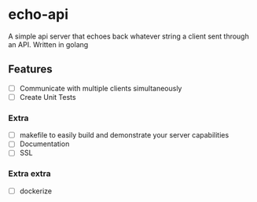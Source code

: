 # echo-api

A simple api server that echoes back whatever string a client sent through an API. Written in golang

## Features

  - [ ] Communicate with multiple clients simultaneously
  - [ ] Create Unit Tests

### Extra

  - [ ] makefile to easily build and demonstrate your server capabilities
  - [ ] Documentation
  - [ ] SSL

### Extra extra

  - [ ] dockerize
